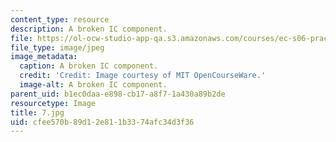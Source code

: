 ```yaml
---
content_type: resource
description: A broken IC component.
file: https://ol-ocw-studio-app-qa.s3.amazonaws.com/courses/ec-s06-practical-electronics-fall-2004/cfee570b89d12e811b3374afc34d3f36_7.jpg
file_type: image/jpeg
image_metadata:
  caption: A broken IC component.
  credit: 'Credit: Image courtesy of MIT OpenCourseWare.'
  image-alt: A broken IC component.
parent_uid: b1ec0daa-e898-cb17-a8f7-1a430a89b2de
resourcetype: Image
title: 7.jpg
uid: cfee570b-89d1-2e81-1b33-74afc34d3f36
---
```

